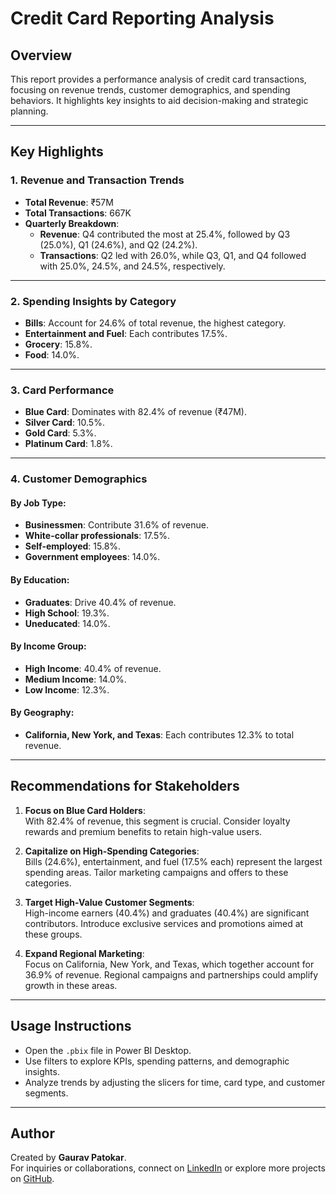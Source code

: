 # Credit Card Reporting Analysis

## Overview
This report provides a performance analysis of credit card transactions, focusing on revenue trends, customer demographics, and spending behaviors. It highlights key insights to aid decision-making and strategic planning.

---

## Key Highlights

### 1. Revenue and Transaction Trends
- **Total Revenue**: ₹57M  
- **Total Transactions**: 667K  
- **Quarterly Breakdown**:
  - **Revenue**: Q4 contributed the most at 25.4%, followed by Q3 (25.0%), Q1 (24.6%), and Q2 (24.2%).
  - **Transactions**: Q2 led with 26.0%, while Q3, Q1, and Q4 followed with 25.0%, 24.5%, and 24.5%, respectively.

---

### 2. Spending Insights by Category
- **Bills**: Account for 24.6% of total revenue, the highest category.  
- **Entertainment and Fuel**: Each contributes 17.5%.  
- **Grocery**: 15.8%.  
- **Food**: 14.0%.  

---

### 3. Card Performance
- **Blue Card**: Dominates with 82.4% of revenue (₹47M).  
- **Silver Card**: 10.5%.  
- **Gold Card**: 5.3%.  
- **Platinum Card**: 1.8%.  

---

### 4. Customer Demographics
#### By Job Type:
- **Businessmen**: Contribute 31.6% of revenue.  
- **White-collar professionals**: 17.5%.  
- **Self-employed**: 15.8%.  
- **Government employees**: 14.0%.  

#### By Education:
- **Graduates**: Drive 40.4% of revenue.  
- **High School**: 19.3%.  
- **Uneducated**: 14.0%.  

#### By Income Group:
- **High Income**: 40.4% of revenue.  
- **Medium Income**: 14.0%.  
- **Low Income**: 12.3%.  

#### By Geography:
- **California, New York, and Texas**: Each contributes 12.3% to total revenue.  

---

## Recommendations for Stakeholders
1. **Focus on Blue Card Holders**:  
   With 82.4% of revenue, this segment is crucial. Consider loyalty rewards and premium benefits to retain high-value users.  

2. **Capitalize on High-Spending Categories**:  
   Bills (24.6%), entertainment, and fuel (17.5% each) represent the largest spending areas. Tailor marketing campaigns and offers to these categories.  

3. **Target High-Value Customer Segments**:  
   High-income earners (40.4%) and graduates (40.4%) are significant contributors. Introduce exclusive services and promotions aimed at these groups.  

4. **Expand Regional Marketing**:  
   Focus on California, New York, and Texas, which together account for 36.9% of revenue. Regional campaigns and partnerships could amplify growth in these areas.  

---

## Usage Instructions
- Open the `.pbix` file in Power BI Desktop.  
- Use filters to explore KPIs, spending patterns, and demographic insights.  
- Analyze trends by adjusting the slicers for time, card type, and customer segments.

---

## Author
Created by **Gaurav Patokar**.  
For inquiries or collaborations, connect on [LinkedIn](https://www.linkedin.com/in/gauravpatokar) or explore more projects on [GitHub](https://github.com/gauravpatokar).
